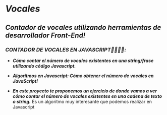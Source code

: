 # **_Vocales_**

## **_Contador de vocales utilizando herramientas de desarrollador Front-End!_**

### **_CONTADOR DE VOCALES EN JAVASCRIPT👨‍💻🎲💥:_**

- **_Cómo contar el número de vocales existentes en una string/frase utilizando código Javascript._**

- **_Algoritmos en Javascript: Cómo obtener el número de vocales en JavaScript!_**

- **_En este proyecto te proponemos un ejercicio de donde vamos a ver cómo contar el número de vocales existentes en una cadena de texto o string._**
 Es un algoritmo muy interesante que podemos realizar en Javascript
